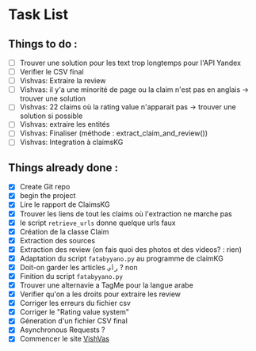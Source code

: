 # Task List

## Things to do :

- [ ] Trouver une solution pour les text trop longtemps pour l'API Yandex
- [ ] Verifier le CSV final
- [ ] Vishvas: Extraire la review
- [ ] Vishvas: il y'a une minorité de page ou la claim n'est pas en anglais -> trouver une solution
- [ ] Vishvas: 22 claims où la rating value n'apparait pas -> trouver une solution si possible
- [ ] Vishvas: extraire les entités
- [ ] Vishvas: Finaliser (méthode : extract_claim_and_review())
- [ ] Vishvas: Integration à claimsKG

## Things already done :

- [x] Create Git repo
- [x] begin the project
- [x] Lire le rapport de ClaimsKG
- [x] Trouver les liens de tout les claims où l'extraction ne marche pas
- [x] le script `retrieve_urls` donne quelque urls faux
- [x] Création de la classe Claim
- [x] Extraction des sources
- [x] Extraction des review (on fais quoi des photos et des videos? : rien)
- [x] Adaptation du script `fatabyyano.py` au programme de claimKG
- [x] Doit-on garder les articles `رأي` ? non
- [x] Finition du script `fatabyyano.py`
- [x] Trouver une alternavie a TagMe pour la langue arabe
- [x] Verifier qu'on a les droits pour extraire les review
- [x] Corriger les erreurs du fichier csv
- [x] Corriger le "Rating value system"
- [x] Géneration d'un fichier CSV final
- [x] Asynchronous Requests ?
- [x] Commencer le site [VishVas](https://vishvas.news "Vishvas")
